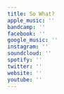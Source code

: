 ```yaml
---
title: So What?
apple_music: ''
bandcamp: ''
facebook: ''
google_music: ''
instagram: ''
soundcloud: ''
spotify: ''
twitter: ''
website: ''
youtube: ''
---
```

